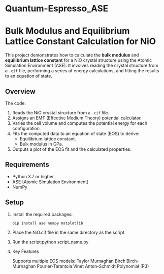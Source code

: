 # Quantum-Espresso_ASE

# Bulk Modulus and Equilibrium Lattice Constant Calculation for NiO

This project demonstrates how to calculate the **bulk modulus** and **equilibrium lattice constant** for a NiO crystal structure using the Atomic Simulation Environment (ASE). It involves reading the crystal structure from a `.cif` file, performing a series of energy calculations, and fitting the results to an equation of state.

## Overview

The code:
1. Reads the NiO crystal structure from a `.cif` file.
2. Assigns an EMT (Effective Medium Theory) potential calculator.
3. Varies the cell volume and computes the potential energy for each configuration.
4. Fits the computed data to an equation of state (EOS) to derive:
   - Equilibrium lattice constant.
   - Bulk modulus in GPa.
5. Outputs a plot of the EOS fit and the calculated properties.

## Requirements

- Python 3.7 or higher
- ASE (Atomic Simulation Environment)
- NumPy

## Setup

1. Install the required packages:
   ```bash
   pip install ase numpy matplotlib
2. Place the NiO.cif file in the same directory as the script.
3. Run the script:python script_name.py
4. Key Features

    Supports multiple EOS models:
        Taylor
        Murnaghan
        Birch
        Birch-Murnaghan
        Pourier-Tarantola
        Vinet
        Anton-Schmidt
        Polynomial (P3)
